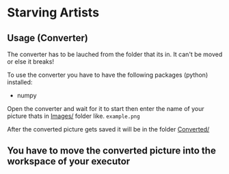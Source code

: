 # Starving Artists

## Usage (Converter)

The converter has to be lauched from the folder that its in. It can't be moved or else it breaks!

To use the converter you have to have the following packages (python) installed:

- numpy

Open the converter and wait for it to start then enter the name of your picture thats in [Images/](https://github.com/GalaxyWolfYT-Official/Roblox-Scripts/tree/main/Scripts/Starving%20Artists/Images) folder like.
`example.png`

After the converted picture gets saved it will be in the folder [Converted/](https://github.com/GalaxyWolfYT-Official/Roblox-Scripts/tree/main/Scripts/Starving%20Artists/Converted)

## You have to move the converted picture into the workspace of your executor
